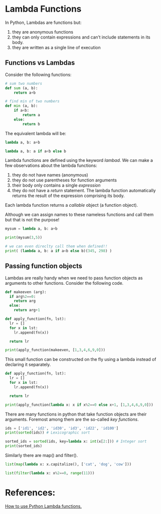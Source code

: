 # Lambda Functions

In Python, Lambdas are functions but:  
1. they are anonymous functions
2. they can only contain expressions and can’t include statements in its body.
3. they are written as a single line of execution

## Functions vs Lambdas
Consider the following functions:  
```python
# sum two numbers
def sum (a, b):
	return a+b

# find min of two numbers
def min (a, b):
	if a<b:
		return a
	else:
		return b
```

The equivalent lambda will be:  
```python
lambda a, b: a+b

lambda a, b: a if a<b else b
```
Lambda functions are defined using the keyword *lambad*. We can make a few
observations about the lambda functions:  
1. they do not have names (anonymous)
2. they do not use parentheses for function arguments
3. their body only contains a single *expression*
4. they do not have a *return* statement. The lambda function automatically
returns the result of the expression comprising its body.

Each lambda function returns a *callable* object (a function object).  

Although we can assign names to these nameless functions and call them but that is not the purpose!  
```python
mysum = lambda a, b: a+b

print(mysum(3,5))

# we can even direclty call them when defined!!
print( (lambda a, b: a if a<b else b)(345, 298) )
```

## Passing function objects
Lambdas are really handy when we need to pass function objects as arguments
to other functions. Consider the following code.
```python
def makeeven (arg):
  if arg%2==0:
    return arg
  else:
    return arg+1

def apply_function(fn, lst):
  lr = []
  for x in lst:
    lr.append(fn(x))

  return lr

print(apply_function(makeeven, [1,3,4,6,9,0]))
```

This small function can be constructed on the fly using a lambda instead of
declaring it separately.
```python
def apply_function(fn, lst):
  lr = []
  for x in lst:
    lr.append(fn(x))

  return lr

print(apply_function(lambda x: x if x%2==0 else x+1, [1,3,4,6,9,0]))
```

There are many functions in python that take function objects are their
arguments. Foremost among them are the so-called *key functions*.
```python
ids = ['id1', 'id2', 'id30', 'id3', 'id22', 'id100']
print(sorted(ids)) # Lexicographic sort

sorted_ids = sorted(ids, key=lambda x: int(x[2:])) # Integer sort
print(sorted_ids)
```

Similarly there are map() and filter().
```python
list(map(lambda x: x.capitalize(), ['cat', 'dog', 'cow']))

list(filter(lambda x: x%2==0, range(11)))
```


# References:
[How to use Python Lambda functions.](https://realpython.com/python-lambda/)
